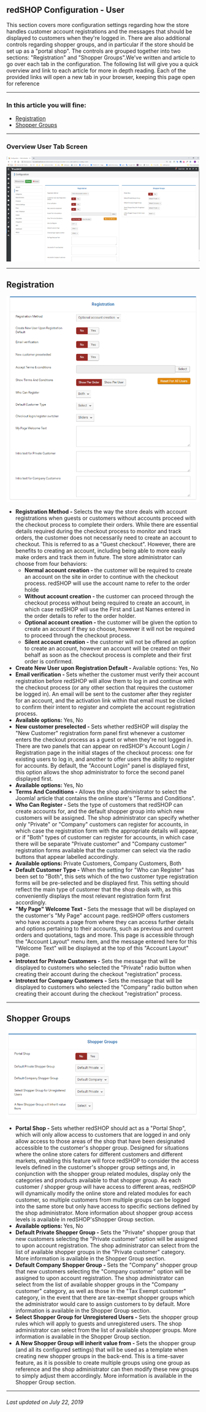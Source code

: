 ## redSHOP Configuration - User
This section covers more configuration settings regarding how the store handles customer account registrations and the messages that should be displayed to customers when they're logged in. There are also additional controls regarding shopper groups, and in particular if the store should be set up as a "portal shop". The controls are grouped together into two sections: "Registration" and "Shopper Groups".We've written and article to go over each tab in the configuration.  The following list will give you a quick overview and link to each article for more in depth reading.  Each of the provided links will open a new tab in your browser, keeping this page open for reference

<hr>

### In this article you will fine:

<ul>
<li><a href="#registration">Registration</a>
<li><a href="#shopper-groups">Shopper Groups</a>
</ul>

<hr>

### Overview User Tab Screen

<img src="./manual/en-US/chapters/global-configuration/img/img7.png" class="example"/>

<hr>

<!-- Registration -->
<h2 id="registration">Registration</h2>

<img src="./manual/en-US/chapters/global-configuration/img/img8.png" class="example"/>

<ul>
<li><b>Registration Method - </b>Selects the way the store deals with account registrations when guests or customers without accounts proceed with the checkout process to complete their orders. While there are essential details required during the checkout process to monitor and track orders, the customer does not necessarily need to create an account to checkout. This is referred to as a "Guest checkout". However, there are benefits to creating an account, including being able to more easily make orders and track them in future. The store administrator can choose from four behaviors:
    <ul>
    <li><b>Normal account creation - </b>the customer will be required to create an account on the site in order to continue with the checkout process. redSHOP will use the account name to refer to the order holde
    <li><b>Without account creation - </b>the customer can proceed through the checkout process without being required to create an account, in which case redSHOP will use the First and Last Names entered in the order details to refer to the order holder.
    <li><b>Optional account creation - </b>the customer will be given the option to create an account if they so choose, however it will not be required to proceed through the checkout process.
    <li><b>Silent account creation - </b>the customer will not be offered an option to create an account, however an account will be created on their behalf as soon as the checkout process is complete and their first order is confirmed.
    </ul>

<li><b>Create New User upon Registration Default - </b>Available options: Yes, No

<li><b>Email verification - </b>Sets whether the customer must verify their account registration before redSHOP will allow them to log in and continue with the checkout process (or any other section that requires the customer be logged in). An email will be sent to the customer after they register for an account, and the activation link within that email must be clicked to confirm their intent to register and complete the account registration process.

<li><b>Available options: </b>Yes, No

<li><b>New customer preselected - </b>Sets whether redSHOP will display the "New Customer" registration form panel first whenever a customer enters the checkout process as a guest or when they're not logged in. There are two panels that can appear on redSHOP's Account Login / Registration page in the initial stages of the checkout process: one for existing users to log in, and another to offer users the ability to register for accounts. By default, the "Account Login" panel is displayed first, this option allows the shop administrator to force the second panel displayed first. 

<li><b>Available options: </b>Yes, No

<li><b>Terms And Conditions - </b>Allows the shop administrator to select the Joomla! article that contains the online store's "Terms and Conditions".

<li><b>Who Can Register - </b>Sets the type of customers that redSHOP can create accounts for, and the default shopper group into which new customers will be assigned. The shop administrator can specify whether only "Private" or "Company" customers can register for accounts, in which case the registration form with the appropriate details will appear, or if "Both" types of customer can register for accounts, in which case there will be separate "Private customer" and "Company customer" registration forms available that the customer can select via the radio buttons that appear labelled accordingly. 

<li><b>Available options: </b>Private Customers, Company Customers, Both

<li><b>Default Customer Type - </b>When the setting for "Who can Register" has been set to "Both", this sets which of the two customer type registration forms will be pre-selected and be displayed first. This setting should reflect the main type of customer that the shop deals with, as this conveniently displays the most relevant registration form first accordingly.

<li><b>"My Page" Welcome Text - </b>Sets the message that will be displayed on the customer's "My Page" account page. redSHOP offers customers who have accounts a page from where they can access further details and options pertaining to their accounts, such as previous and current orders and quotations, tags and more. This page is accessible through the "Account Layout" menu item, and the message entered here for this "Welcome Text" will be displayed at the top of this "Account Layout" page.

<li><b>Introtext for Private Customers - </b>Sets the message that will be displayed to customers who selected the "Private" radio button when creating their account during the checkout "registration" process. 

<li><b>Introtext for Company Customers - </b>Sets the message that will be displayed to customers who selected the "Company" radio button when creating their account during the checkout "registration" process.
</ul>

<hr>

<!-- Shopper Groups -->
<h2 id="shopper-groups">Shopper Groups</h2>

<img src="./manual/en-US/chapters/global-configuration/img/img9.png" class="example"/>

<ul>
<li><b>Portal Shop - </b>Sets whether redSHOP should act as a "Portal Shop", which will only allow access to customers that are logged in and only allow access to those areas of the shop that have been designated accessible to the customer's shopper group. Designed for situations where the online store caters for different customers and different markets, enabling this feature will force redSHOP to consider the access levels defined in the customer's shopper group settings and, in conjunction with the shopper group related modules, display only the categories and products available to that shopper group. As each customer / shopper group will have access to different areas, redSHOP will dynamically modify the online store and related modules for each customer, so multiple customers from multiple groups can be logged into the same store but only have access to specific sections defined by the shop administrator. More information about shopper group access levels is available in redSHOP'sShopper Group section. 

<li><b>Available options: </b>Yes, No

<li><b>Default Private Shopper Group - </b>Sets the "Private" shopper group that new customers selecting the "Private customer" option will be assigned to upon account registration. The shop administrator can select from the list of available shopper groups in the "Private customer" category. More information is available in the Shopper Group section.

<li><b>Default Company Shopper Group - </b>Sets the "Company" shopper group that new customers selecting the "Company customer" option will be assigned to upon account registration. The shop administrator can select from the list of available shopper groups in the "Company customer" category, as well as those in the "Tax Exempt customer" category, in the event that there are tax-exempt shopper groups which the administrator would care to assign customers to by default. More information is available in the Shopper Group section.

<li><b>Select Shopper Group for Unregistered Users - </b>Sets the shopper group rules which will apply to guests and unregistered users. The shop administrator can select from the list of available shopper groups. More information is available in the Shopper Group section.

<li><b>A New Shopper Group will inherit value from - </b>Sets the shopper group (and all its configured settings) that will be used as a template when creating new shopper groups in the back-end. This is a time-saver feature, as it is possible to create multiple groups using one group as reference and the shop administrator can then modify these new groups to simply adjust them accordingly. More information is available in the Shopper Group section.
</ul>

<hr>

<h6>Last updated on July 22, 2019</h6>